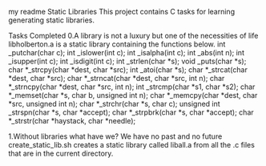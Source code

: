 my readme
Static Libraries
This project contains C tasks for learning generating static libraries.

Tasks Completed
0.A library is not a luxury but one of the necessities of life libholberton.a is a static library containing the functions below. int _putchar(char c); int _islower(int c); int _isalpha(int c); int _abs(int n); int _isupper(int c); int _isdigit(int c); int _strlen(char *s); void _puts(char *s); char *_strcpy(char *dest, char *src); int _atoi(char *s); char *_strcat(char *dest, char *src); char *_strncat(char *dest, char *src, int n); char *_strncpy(char *dest, char *src, int n); int _strcmp(char *s1, char *s2); char *_memset(char *s, char b, unsigned int n); char *_memcpy(char *dest, char *src, unsigned int n); char *_strchr(char *s, char c); unsigned int _strspn(char *s, char *accept); char *_strpbrk(char *s, char *accept); char *_strstr(char *haystack, char *needle);

1.Without libraries what have we? We have no past and no future create_static_lib.sh creates a static library called liball.a from all the .c files that are in the current directory.
